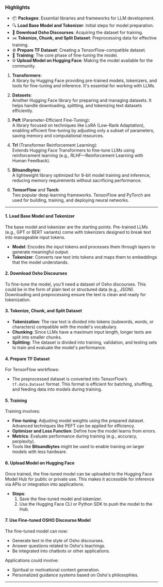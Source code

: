  
### Highlights
- 📦 **Packages**: Essential libraries and frameworks for LLM development.
- 🔍 **Load Base Model and Tokenizer**: Initial steps for model preparation.
- 📜 **Download Osho Discourses**: Acquiring the dataset for training.
- ✂️ **Tokenize, Chunk, and Split Dataset**: Preprocessing data for effective training.
- ⚙️ **Prepare TF Dataset**: Creating a TensorFlow-compatible dataset.
- 🚀 **Training**: The core phase of fine-tuning the model.
- 🌐 **Upload Model on Hugging Face**: Making the model available for the community.






 

1. **Transformers**:  
   A library by Hugging Face providing pre-trained models, tokenizers, and tools for fine-tuning and inference. It's essential for working with LLMs.
   
2. **Datasets**:  
   Another Hugging Face library for preparing and managing datasets. It helps handle downloading, splitting, and tokenizing text datasets efficiently.

3. **Peft** (Parameter-Efficient Fine-Tuning):  
   A library focused on techniques like LoRA (Low-Rank Adaptation), enabling efficient fine-tuning by adjusting only a subset of parameters, saving memory and computational resources.

4. **Trl** (Transformer Reinforcement Learning):  
   Extends Hugging Face Transformers to fine-tune LLMs using reinforcement learning (e.g., RLHF—Reinforcement Learning with Human Feedback).

5. **Bitsandbytes**:  
   A lightweight library optimized for 8-bit model training and inference, reducing memory requirements without sacrificing performance.

6. **TensorFlow** and **Torch**:  
   Two popular deep learning frameworks. TensorFlow and PyTorch are used for building, training, and deploying neural networks.

---

 

#### **1. Load Base Model and Tokenizer**
The base model and tokenizer are the starting points. Pre-trained LLMs (e.g., GPT or BERT variants) come with tokenizers designed to break text into manageable input tokens.

- **Model**: Encodes the input tokens and processes them through layers to generate meaningful output.
- **Tokenizer**: Converts raw text into tokens and maps them to embeddings that the model understands.

#### **2. Download Osho Discourses**
To fine-tune the model, you'll need a dataset of Osho discourses. This could be in the form of plain text or structured data (e.g., JSON). Downloading and preprocessing ensure the text is clean and ready for tokenization.

#### **3. Tokenize, Chunk, and Split Dataset**
- **Tokenization**: The raw text is divided into tokens (subwords, words, or characters) compatible with the model's vocabulary.
- **Chunking**: Since LLMs have a maximum input length, longer texts are split into smaller chunks.
- **Splitting**: The dataset is divided into training, validation, and testing sets to train and evaluate the model's performance.

#### **4. Prepare TF Dataset**
For TensorFlow workflows:
- The preprocessed dataset is converted into TensorFlow’s `tf.data.Dataset` format. This format is efficient for batching, shuffling, and feeding data into models during training.

#### **5. Training**
Training involves:
- **Fine-tuning**: Adjusting model weights using the prepared dataset. Advanced techniques like PEFT can be applied for efficiency.
- **Optimizer and Loss Function**: Define how the model learns from errors.
- **Metrics**: Evaluate performance during training (e.g., accuracy, perplexity).
- Tools like **Bitsandbytes** might be used to enable training on larger models with less hardware.

#### **6. Upload Model on Hugging Face**
Once trained, the fine-tuned model can be uploaded to the Hugging Face Model Hub for public or private use. This makes it accessible for inference via APIs or integration into applications.

- **Steps**:
  1. Save the fine-tuned model and tokenizer.
  2. Use the Hugging Face CLI or Python SDK to push the model to the Hub.

#### **7. Use Fine-tuned OSHO Discourse Model**
The fine-tuned model can now:
- Generate text in the style of Osho discourses.
- Answer questions related to Osho's teachings.
- Be integrated into chatbots or other applications.

Applications could involve:
- Spiritual or motivational content generation.
- Personalized guidance systems based on Osho's philosophies.

 ---
 
